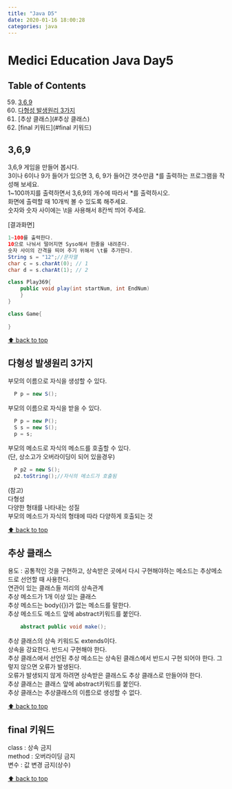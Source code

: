 ```yaml
---
title: "Java D5"
date: 2020-01-16 18:00:28
categories: java
---
```


# Medici Education Java Day5

## Table of Contents
  59. [3,6,9](#3-6-9)
  60. [다형성 발생원리 3가지](#다형성-발생원리-3가지)
  61. [추상 클래스](#추상 클래스)
  62. [final 키워드](#final 키워드)
  
## 3,6,9
3,6,9 게임을 만들어 봅시다.  
3이나 6이나 9가 들어가 있으면 3, 6, 9가 들어간 갯수만큼 *를 출력하는 프로그램을 작성해 보세요.  
1~100까지를 출력하면서 3,6,9의 개수에 따라서 *를 출력하시오.  
화면에 출력할 때 10개씩 볼 수 있도록 해주세요.  
숫자와 숫자 사이에는 \t을 사용해서 8칸씩 띄어 주세요.  

[결과화면]  


```java
1~100를 출력한다.
10으로 나눠서 떨어지면 Syso해서 한줄을 내려준다.
숫자 사이의 간격을 띄어 주기 위해서 \t를 추가한다.
String s = "12";//문자열
char c = s.charAt(0); // 1
char d = s.charAt(1); // 2

class Play369{
	public void play(int startNum, int EndNum)
	}
}

class Game{
	
}
```

[⬆ back to top](#table-of-contents)

## 다형성 발생원리 3가지
부모의 이름으로 자식을 생성할 수 있다.  
```java
  P p = new S();
```
부모의 이름으로 자식을 받을 수 있다.  
```java
  P p = new P();
  S s = new S();
  p = s;
```
부모의 메소드로 자식의 메소드를 호출할 수 있다.  
(단, 상소고가 오버라이딩이 되어 있을경우)  
```java
  P p2 = new S();
  p2.toString();//자식의 메소드가 호출됨
```
(참고)  
다형성  
다양한 형태를 나타내는 성질  
부모의 메소드가 자식의 형태에 따라 다양하게 호출되는 것  

[⬆ back to top](#table-of-contents)

## 추상 클래스
  용도 : 공통적인 것을 구현하고, 상속받은 곳에서 다시 구현해야하는 메소드는 추상메소드로 선언할 때 사용한다.  
  연관이 있는 클래스들 끼리의 상속관계  
  추상 메소드가 1개 이상 있는 클래스  
  추상 메소드는 body({})가 없는 메소드를 말한다.  
  추상 메소드도 메소드 앞에 abstract키워드를 붙인다.  
```java
    abstract public void make();
```
  추상 클래스의 상속 키워드도 extends이다.  
  상속을 강요한다. 반드시 구현해야 한다.  
  추상 클래스에서 선언된 추상 메소드는 상속된 클래스에서 반드시 구현 되어야 한다. 그렇지 않으면 오류가 발생된다.  
  오류가 발생되지 않게 하려면 상속받은 클래스도 추상 클래스로 만들어야 한다.  
  추상 클래스는 클래스 앞에 abstract키워드를 붙인다.  
  추상 클래스는 추상클래스의 이름으로 생성할 수 없다.  
  
[⬆ back to top](#table-of-contents)

## final 키워드
  class : 상속 금지  
  method : 오버라이딩 금지  
  변수 : 값 변경 금지(상수)  

[⬆ back to top](#table-of-contents)
